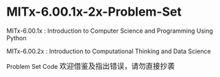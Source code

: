 # MITx-6.00.1x-2x-Problem-Set
MITx-6.00.1x : Introduction to Computer Science and Programming Using Python 

MITx-6.00.2x : Introduction to Computational Thinking and Data Science

Problem Set Code
<big>欢迎借鉴及指出错误，请勿直接抄袭</big>
